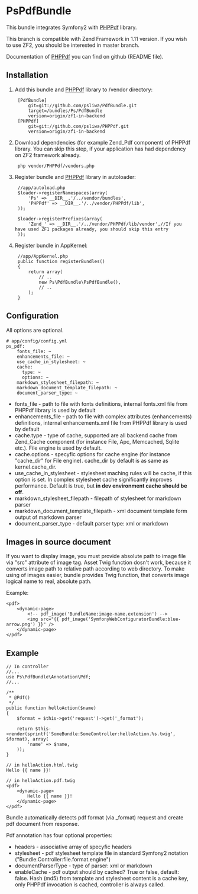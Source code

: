 PsPdfBundle
===========

This bundle integrates Symfony2 with [PHPPdf][1] library.

This branch is compatible with Zend Framework in 1.11 version. If you wish to use ZF2, you should be interested in master branch.

Documentation of [PHPPdf][1] you can find on github (README file).

Installation
------------

  1. Add this bundle and [PHPPdf][1] library to /vendor directory:

          [PdfBundle]
              git=git://github.com/psliwa/PdfBundle.git
              target=/bundles/Ps/PdfBundle
              version=origin/zf1-in-backend
          [PHPPdf]
              git=git://github.com/psliwa/PHPPdf.git
              version=origin/zf1-in-backend

  2. Download dependencies (for example Zend_Pdf component) of PHPPdf library. You can skip this step, if your application has had dependency on ZF2 framework already.
  
          php vendor/PHPPdf/vendors.php

  3. Register bundle and [PHPPdf][1] library in autoloader:

          //app/autoload.php
          $loader->registerNamespaces(array(
              'Ps' => __DIR__.'/../vendor/bundles',
              'PHPPdf' => __DIR__.'/../vendor/PHPPdf/lib',
          ));

          $loader->registerPrefixes(array(
              'Zend_' => __DIR__.'/../vendor/PHPPdf/lib/vendor',//If you have used ZF1 packages already, you should skip this entry
          ));

  4. Register bundle in AppKernel:

          //app/AppKernel.php
          public function registerBundles()
          {
              return array(
                  // ..
                  new Ps\PdfBundle\PsPdfBundle(),
                  // ..
              );
          }

Configuration
-------------

All options are optional.

    # app/config/config.yml
    ps_pdf:
        fonts_file: ~
        enhancements_file: ~
        use_cache_in_stylesheet: ~
        cache:
          type: ~
          options: ~
        markdown_stylesheet_filepath: ~
        markdown_document_template_filepath: ~
        document_parser_type: ~

* fonts_file - path to file with fonts definitions, internal fonts.xml file from PHPPdf library is used by default
* enhancements_file - path to file with complex attributes (enhancements) definitions, internal enhancements.xml file from PHPPdf library is used by default
* cache.type - type of cache, supported are all backend cache from Zend_Cache component (for instance File, Apc, Memcached, Sqlite etc.). File engine is used by default.
* cache.options - specyfic options for cache engine (for instance "cache_dir" for File engine). cache_dir by default is as same as kernel.cache_dir.
* use_cache_in_stylesheet - stylesheet maching rules will be cache, if this option is set. In complex stylesheet cache significantly improves performance. Default is true, but **in dev environment cache should be off**.
* markdown_stylesheet_filepath - filepath of stylesheet for markdown parser
* markdown_document_template_filepath - xml document template form output of markdown parser
* document_parser_type - default parser type: xml or markdown

Images in source document
-------------------------

If you want to display image, you must provide absolute path to image file via "src" attribute of image tag. Asset Twig function dosn't work, because it converts image path to relative path according to web directory. To make using of images easier, bundle provides Twig function, that converts image logical name to real, absolute path.

Example:

    <pdf>
        <dynamic-page>
            <!-- pdf_image('BundleName:image-name.extension') -->
            <img src="{{ pdf_image('SymfonyWebConfiguratorBundle:blue-arrow.png') }}" />
        </dynamic-page>
    </pdf>

Example
-------
    // In controller
    //...
    use Ps\PdfBundle\Annotation\Pdf;
    //...
    
    /**
     * @Pdf()
     */
    public function helloAction($name)
    {
        $format = $this->get('request')->get('_format');
        
        return $this->render(sprintf('SomeBundle:SomeController:helloAction.%s.twig', $format), array(
            'name' => $name,
        ));
    }
    
    // in helloAction.html.twig
    Hello {{ name }}!
    
    // in helloAction.pdf.twig
    <pdf>
        <dynamic-page>
            Hello {{ name }}!
        </dynamic-page>
    </pdf>
    
Bundle automatically detects pdf format (via _format) request and create pdf document from response.

Pdf annotation has four optional properties:

* headers - associative array of specyfic headers
* stylesheet - pdf stylesheet template file in standard Symfony2 notation ("Bundle:Controller:file.format.engine")
* documentParserType - type of parser: xml or markdown
* enableCache - pdf output should by cached? True or false, default: false. Hash (md5) from template and stylesheet content is a cache key, only PHPPdf invocation is cached, controller is always called.

[1]: https://github.com/psliwa/PHPPdf